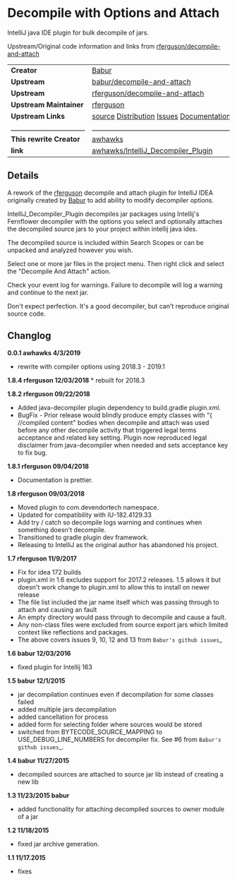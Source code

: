 Decompile with Options and Attach
=================================

IntelliJ java IDE plugin for bulk decompile of jars.

Upstream/Original code information and links from [rferguson/decompile-and-attach](https://github.com/devendor/decompile-and-attach)


|||
|------------------------|-------------------------------                                                              |
|**Creator**             | [Babur](https://github.com/bduisenov)                                                       |
|**Upstream**            | [babur/decompile-and-attach](https://github.com/bduisenov/decompile-and-attach)             |
|**Upstream**            | [rferguson/decompile-and-attach](https://github.com/devendor/decompile-and-attach)          |
|**Upstream Maintainer** | [rferguson](https://github.com/devendor)                                                    |
|**Upstream Links**      | [source](https://github.com/devendor/decompile-and-attach) [Distribution](https://plugins.jetbrains.com/plugin/11094-decompile-and-attach) [Issues](https://github.com/devendor/decompile-and-attach/issues) [Documentation](https://www.devendortech.com/articles/decompile.html) |
| _______________________|_____________________________________________________________________________________________|
|**This rewrite Creator**| [awhawks](https://github.com/awhawks)                                                       |
|**link**                | [awhawks/IntelliJ_Decompiler_Plugin](https://github.com/awhawks/IntelliJ_Decompiler_Plugin)||



Details
-------

A rework of the [rferguson](https://github.com/devendor/decompile-and-attach) decompile and attach plugin for IntelliJ IDEA
originally created by [Babur](https://github.com/bduisenov) to add ability to modify decompiler options.

IntelliJ_Decompiler_Plugin decompiles jar packages using Intellij's Fernflower
decompiler with the options you select and optionally attaches the decompiled source jars to your project within
intellij java ides.

The decompiled source is included within Search Scopes or can be
unpacked and analyzed however you wish.

Select one or more jar files in the project menu. Then right click and
select the "Decompile And Attach" action.

Check your event log for warnings. Failure to decompile will log a
warning and continue to the next jar.

Don't expect perfection. It's a good decompiler, but can't reproduce
original source code.

Changlog
--------
**0.0.1 awhawks 4/3/2019** 
- rewrite with compiler options using 2018.3 - 2019.1 

**1.8.4 rferguson 12/03/2018** \* rebuilt for 2018.3

**1.8.2 rferguson 09/22/2018**

-   Added java-decompiler plugin dependency to build.gradle plugin.xml.
-   BugFix - Prior release would blindly produce empty classes with "{
    //compiled content" bodies when decompile and attach was used before
    any other decompile activity that triggered legal terms acceptance
    and related key setting. Plugin now reproduced legal disclaimer from
    java-decompiler when needed and sets acceptance key to fix bug.

**1.8.1 rferguson 09/04/2018**

-   Documentation is prettier.

**1.8 rferguson 09/03/2018**

-   Moved plugin to com.devendortech namespace.
-   Updated for compatibility with IU-182.4129.33
-   Add try / catch so decompile logs warning and continues when
    something doesn't decompile.
-   Transitioned to gradle plugin dev framework.
-   Releasing to IntelliJ as the original author has abandoned his
    project.

**1.7 rferguson 11/9/2017**

-   Fix for idea 172 builds
-   plugin.xml in 1.6 excludes support for 2017.2 releases. 1.5 allows
    it but doesn't work change to plugin.xml to allow this to install on
    newer release
-   The file list included the jar name itself which was passing through
    to attach and causing an fault
-   An empty directory would pass through to decompile and cause a
    fault.
-   Any non-class files were excluded from source export jars which
    limited context like reflections and packages.
-   The above covers issues 9, 10, 12 and 13 from
    `Babur's github issues`\_

**1.6 babur 12/03/2016**

-   fixed plugin for Intellij 163

**1.5 babur 12/1/2015**

-   jar decompilation continues even if decompilation for some classes
    failed
-   added multiple jars decompilation
-   added cancellation for process
-   added form for selecting folder where sources would be stored
-   switched from BYTECODE\_SOURCE\_MAPPING to USE\_DEBUG\_LINE\_NUMBERS
    for decompiler fix. See \#6 from `Babur's github issues`\_.

**1.4 babur 11/27/2015**

-   decompiled sources are attached to source jar lib instead of
    creating a new lib

**1.3 11/23/2015 babur**

-   added functionality for attaching decompiled sources to owner module
    of a jar

**1.2 11/18/2015**

-   fixed jar archive generation.

**1.1 11/17.2015**

-   fixes
